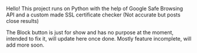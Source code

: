 Hello!
This project runs on Python with the help of Google Safe Browsing API and a custom made SSL certificate checker (Not accurate but posts close results)

The Block button is just for show and has no purpose at the moment, intended to fix it, will update here once done.
Mostly feature incomplete, will add more soon.
